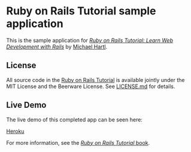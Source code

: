 # Ruby on Rails Tutorial sample application

This is the sample application for
[*Ruby on Rails Tutorial:
Learn Web Development with Rails*](http://www.railstutorial.org/)
by [Michael Hartl](http://www.michaelhartl.com/).

## License

All source code in the [Ruby on Rails Tutorial](http://railstutorial.org/)
is available jointly under the MIT License and the Beerware License. See
[LICENSE.md](LICENSE.md) for details.

## Live Demo

The live demo of this completed app can be seen here:

[Heroku](https://matts-rails-tutorial.herokuapp.com/)

For more information, see the
[*Ruby on Rails Tutorial* book](http://www.railstutorial.org/book).
